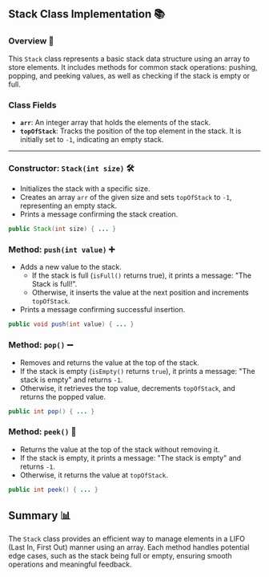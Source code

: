 ## Stack Class Implementation 📚

### Overview 📝
This `Stack` class represents a basic stack data structure using an array to store elements. It includes methods for common stack operations: pushing, popping, and peeking values, as well as checking if the stack is empty or full.

### Class Fields

- **`arr`**: An integer array that holds the elements of the stack.
- **`topOfStack`**: Tracks the position of the top element in the stack. It is initially set to `-1`, indicating an empty stack.

---

### Constructor: `Stack(int size)` 🛠️

- Initializes the stack with a specific size.
- Creates an array `arr` of the given size and sets `topOfStack` to `-1`, representing an empty stack.
- Prints a message confirming the stack creation.

```java
public Stack(int size) { ... }
```

### Method: `push(int value)` ➕

- Adds a new value to the stack.
  - If the stack is full (`isFull()` returns true), it prints a message: "The Stack is full!".
  - Otherwise, it inserts the value at the next position and increments `topOfStack`.
- Prints a message confirming successful insertion.

```java
public void push(int value) { ... }
```

### Method: `pop()` ➖

- Removes and returns the value at the top of the stack.
- If the stack is empty (`isEmpty()` returns `true`), it prints a message: "The stack is empty" and returns `-1`.
- Otherwise, it retrieves the top value, decrements `topOfStack`, and returns the popped value.

```java
public int pop() { ... }
```

### Method: `peek()` 👀

- Returns the value at the top of the stack without removing it.
- If the stack is empty, it prints a message: "The stack is empty" and returns `-1`.
- Otherwise, it returns the value at `topOfStack`.

```java
public int peek() { ... }
```

## Summary 📊

The `Stack` class provides an efficient way to manage elements in a LIFO (Last In, First Out) manner using an array. Each method handles potential edge cases, such as the stack being full or empty, ensuring smooth operations and meaningful feedback.
